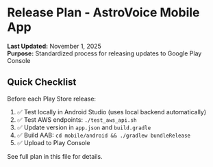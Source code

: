 # Release Plan - AstroVoice Mobile App

**Last Updated:** November 1, 2025  
**Purpose:** Standardized process for releasing updates to Google Play Console

## Quick Checklist

Before each Play Store release:
1. ✅ Test locally in Android Studio (uses local backend automatically)
2. ✅ Test AWS endpoints: `./test_aws_api.sh`
3. ✅ Update version in `app.json` and `build.gradle`
4. ✅ Build AAB: `cd mobile/android && ./gradlew bundleRelease`
5. ✅ Upload to Play Console

See full plan in this file for details.
